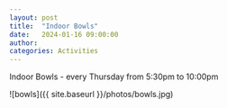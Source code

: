 ```yaml
---
layout: post
title:  "Indoor Bowls"
date:   2024-01-16 09:00:00
author: 
categories: Activities
---
```


Indoor Bowls  - every Thursday from 5:30pm to 10:00pm

![bowls]({{ site.baseurl }}/photos/bowls.jpg)